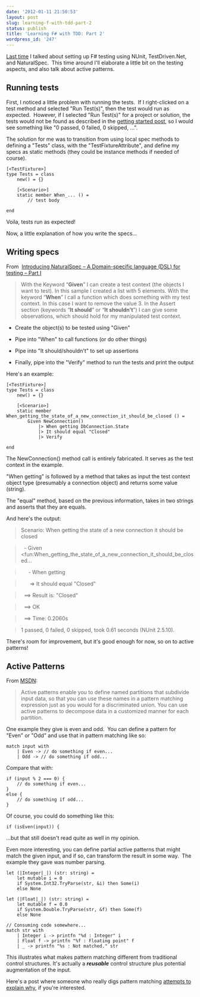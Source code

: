 ```yaml
---
date: '2012-01-11 21:50:53'
layout: post
slug: learning-f-with-tdd-part-2
status: publish
title: 'Learning F# with TDD: Part 2'
wordpress_id: '247'
---
```


[Last time](http://endlessobsession.com/2011/08/21/learning-fsharp-with-tdd-part-1/) I talked about setting up F# testing using NUnit, TestDriven.Net, and NaturalSpec.  This time around I'll elaborate a little bit on the testing aspects, and also talk about active patterns.

<!--more-->

## Running tests


First, I noticed a little problem with running the tests.  If I right-clicked on a test method and selected "Run Test(s)", then the test would run as expected.  However, if I selected "Run Test(s)" for a project or solution, the tests would not be found as described in the [getting started post](http://www.navision-blog.de/2009/11/08/getting-started-with-naturalspec/), so I would see something like "0 passed, 0 failed, 0 skipped, ...".

The solution for me was to transition from using local spec methods to defining a "Tests" class, with the "TestFixtureAttribute", and define my specs as static methods (they could be instance methods if needed of course).

    
    [<TestFixture>]
    type Tests = class
        new() = {}
    
        [<Scenario>]
        static member When_... () =
            // test body
    
    end




Voila, tests run as expected!

Now, a little explanation of how you write the specs...


## Writing specs


From  [Introducing NaturalSpec – A Domain-specific language (DSL) for testing – Part I](http://www.navision-blog.de/2009/02/23/introducing-naturalspec-a-dsl-for-testing-part-i/)


> With the Keyword “**Given**” I can create a test context (the objects I want to test). In this sample I created a list with 5 elements. With the keyword “**When**” I call a function which does something with my test context. In this case I want to remove the value 3. In the Assert section (keywords “**It should**” or “**It shouldn’t**”) I can give some observations, which should hold for my manipulated test context.





	
  * Create the object(s) to be tested using "Given"

	
  * Pipe into "When" to call functions (or do other things)

	
  * Pipe into "It should/shouldn't" to set up assertions

	
  * Finally, pipe into the "Verify" method to run the tests and print the output


Here's an example:

    
    [<TestFixture>]
    type Tests = class
        new() = {}
    
        [<Scenario>]
        static member When_getting_the_state_of_a_new_connection_it_should_be_closed () =
            Given NewConnection()
                |> When getting DbConnection.State
                |> It should equal "Closed"
                |> Verify
    
    end




The NewConnection() method call is entirely fabricated. It serves as the test context in the example.

"When getting" is followed by a method that takes as input the test context object type (presumably a connection object) and returns some value (string).

The "equal" method, based on the previous information, takes in two strings and asserts that they are equals.

And here's the output:


> 

> 
> Scenario: When getting the state of a new connection it should be closed
> 
> 

> 
>   - Given <fun:When_getting_the_state_of_a_new_connection_it_should_be_closed...
> 
> 

> 
>      - When getting 
> 
> 

> 
>       => It should equal "Closed"
> 
> 

> 
>   ==> Result is: "Closed"
> 
> 

> 
>   ==> OK
> 
> 

> 
>   ==> Time: 0.2060s
> 
> 

> 
> 

> 
> 

> 
> 1 passed, 0 failed, 0 skipped, took 0.61 seconds (NUnit 2.5.10).




There's room for improvement, but it's good enough for now, so on to active patterns!


## Active Patterns


From [MSDN](http://msdn.microsoft.com/en-us/library/dd233248.aspx):


> Active patterns enable you to define named partitions that subdivide input data, so that you can use these names in a pattern matching expression just as you would for a discriminated union. You can use active patterns to decompose data in a customized manner for each partition.




One example they give is even and odd.  You can define a pattern for "Even" or "Odd" and use that in pattern matching like so:

    
    match input with
        | Even -> // do something if even...
        | Odd -> // do something if odd...




Compare that with:

    
    if (input % 2 === 0) {
        // do something if even...
    }
    else {
        // do something if odd...
    }




Of course, you could do something like this:

    
    if (isEven(input)) {




...but that still doesn't read quite as well in my opinion.

Even more interesting, you can define partial active patterns that might match the given input, and if so, can transform the result in some way.  The example they gave was number parsing.

    
    let (|Integer|_|) (str: string) =
        let mutable i = 0
        if System.Int32.TryParse(str, &i) then Some(i)
        else None
    
    let (|Float|_|) (str: string) =
        let mutable f = 0.0
        if System.Double.TryParse(str, &f) then Some(f)
        else None
    
    // Consuming code somewhere...
    match str with
        | Integer i -> printfn "%d : Integer" i
        | Float f -> printfn "%f : Floating point" f
        | _ -> printfn "%s : Not matched." str




This illustrates what makes pattern matching different from traditional control structures. It's actually a **_reusable_** control structure plus potential augmentation of the input.

Here's a post where someone who really digs pattern matching [attempts to explain why](http://lorgonblog.wordpress.com/2008/04/17/an-example-of-the-interplay-between-language-features-and-library-design-part-two/), if you're interested.
